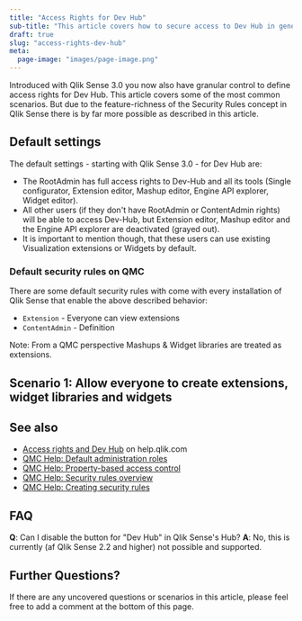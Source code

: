 ```yaml
---
title: "Access Rights for Dev Hub"
sub-title: "This article covers how to secure access to Dev Hub in general and in particular to tools like the Widget editor, the Extension editor and the Engine API explorer."
draft: true
slug: "access-rights-dev-hub"
meta:
  page-image: "images/page-image.png"
---
```


Introduced with Qlik Sense 3.0 you now also have granular control to define access rights for Dev Hub. This article covers some of the most common scenarios. But due to the feature-richness of the Security Rules concept in Qlik Sense there is by far more possible as described in this article.

## Default settings

The default settings - starting with Qlik Sense 3.0 - for Dev Hub are:

- The RootAdmin has full access rights to Dev-Hub and all its tools (Single configurator, Extension editor, Mashup editor, Engine API explorer, Widget editor).
- All other users (if they don't have RootAdmin or ContentAdmin rights) will be able to access Dev-Hub, but Extension editor, Mashup editor and the Engine API explorer are deactivated (grayed out).
- It is important to mention though, that these users can use existing Visualization extensions or Widgets by default.

### Default security rules on QMC

There are some default security rules with come with every installation of Qlik Sense that enable the above described behavior:

- `Extension` - Everyone can view extensions
- `ContentAdmin` - Definition

Note: From a QMC perspective Mashups & Widget libraries are treated as extensions.

## Scenario 1: Allow everyone to create extensions, widget libraries and widgets



## See also
- [Access rights and Dev Hub](http://rd-docloc.rdlund.qliktech.com/en-US/sense-developer/3.0-ld/Subsystems/Dev-Hub/Content/Overview/dev-hub-access-rights.htm) on help.qlik.com
- [QMC Help: Default administration roles](http://help.qlik.com/en-US/sense/3.0/Subsystems/ManagementConsole/Content/default-administration-roles.htm) 
- [QMC Help: Property-based access control](http://help.qlik.com/en-US/sense/3.0/Subsystems/ManagementConsole/Content/property-based-access-control.htm) 
- [QMC Help: Security rules overview](http://help.qlik.com/en-US/sense/3.0/Subsystems/ManagementConsole/Content/security-rules-overview.htm) 
- [QMC Help: Creating security rules](http://help.qlik.com/en-US/sense/3.0/Subsystems/ManagementConsole/Content/create-security-rules.htm) 


## FAQ

**Q**: Can I disable the button for "Dev Hub" in Qlik Sense's Hub?
**A**: No, this is currently (af Qlik Sense 2.2 and higher) not possible and supported.

## Further Questions?

If there are any uncovered questions or scenarios in this article, please feel free to add a comment at the bottom of this page.

